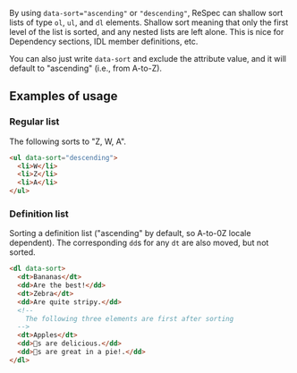 By using `data-sort="ascending"` or `"descending"`, ReSpec can shallow sort lists of type `ol`, `ul`, and `dl` elements. Shallow sort meaning that only the first level of the list is sorted, and any nested lists are left alone. This is nice for Dependency sections, IDL member definitions, etc.

You can also just write `data-sort` and exclude the attribute value, and it will default to "ascending" (i.e., from A-to-Z).
 
## Examples of usage

### Regular list
The following sorts to "Z, W, A". 

```HTML
<ul data-sort="descending">
  <li>W</li>
  <li>Z</li>
  <li>A</li>
</ul>
```

### Definition list
Sorting a definition list ("ascending" by default, so A-to-0Z locale dependent). The corresponding `dd`s for any `dt` are also moved, but not sorted. 

```HTML
<dl data-sort>
  <dt>Bananas</dt>
  <dd>Are the best!</dd>
  <dt>Zebra</dt>
  <dd>Are quite stripy.</dd>
  <!--
    The following three elements are first after sorting
  -->
  <dt>Apples</dt>
  <dd>🍎s are delicious.</dd>
  <dd>🍏s are great in a pie!.</dd>
</dl>
```
